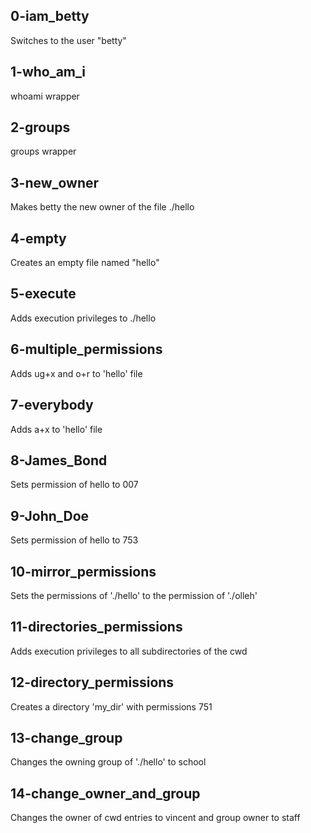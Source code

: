 ## 0-iam_betty
Switches to the user "betty"

## 1-who_am_i
whoami wrapper

## 2-groups
groups wrapper

## 3-new_owner
Makes betty the new owner of the file ./hello

## 4-empty
Creates an empty file named "hello"

## 5-execute
Adds execution privileges to ./hello

## 6-multiple_permissions
Adds ug+x and o+r to 'hello' file

## 7-everybody
Adds a+x to 'hello' file

## 8-James_Bond
Sets permission of hello to 007

## 9-John_Doe
Sets permission of hello to 753

## 10-mirror_permissions
Sets the permissions of './hello' to the permission of './olleh'

## 11-directories_permissions
Adds execution privileges to all subdirectories of the cwd

## 12-directory_permissions
Creates a directory 'my_dir' with permissions 751

## 13-change_group
Changes the owning group of './hello' to school

## 14-change_owner_and_group
Changes the owner of cwd entries to vincent and group owner to staff
